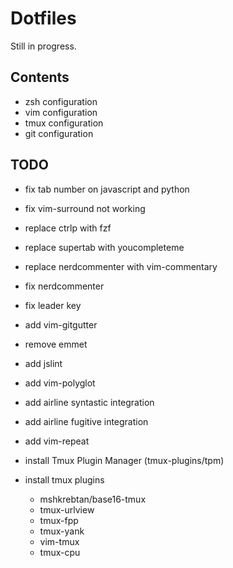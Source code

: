 # Dotfiles

Still in progress.

## Contents

+ zsh configuration
+ vim configuration
+ tmux configuration
+ git configuration


## TODO

- fix tab number on javascript and python
- fix vim-surround not working
- replace ctrlp with fzf
- replace supertab with youcompleteme
- replace nerdcommenter with vim-commentary
- fix nerdcommenter
- fix leader key
- add vim-gitgutter
- remove emmet
- add jslint
- add vim-polyglot
- add airline syntastic integration
- add airline fugitive integration
- add vim-repeat

- install Tmux Plugin Manager (tmux-plugins/tpm)
- install tmux plugins
    - mshkrebtan/base16-tmux
    - tmux-urlview
    - tmux-fpp
    - tmux-yank
    - vim-tmux
    - tmux-cpu
